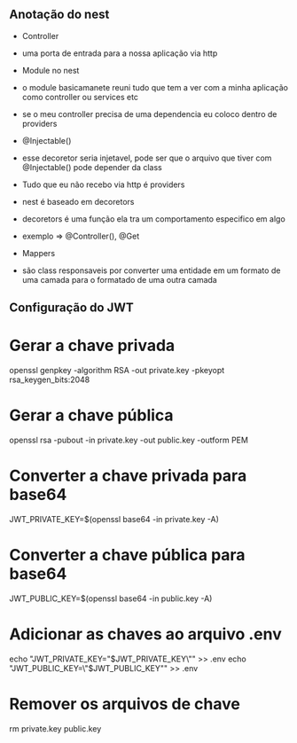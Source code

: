 ## Anotação do nest

- Controller
 - uma porta de entrada para a nossa aplicação via http

- Module no nest
 - o module basicamanete reuni tudo que tem a ver com a minha aplicação como controller ou services etc
 - se o meu controller precisa de uma dependencia eu coloco dentro de providers

- @Injectable()
 - esse decoretor seria injetavel, pode ser que o arquivo que tiver com     @Injectable() pode depender da class

- Tudo que eu não recebo via http é providers

- nest é baseado em decoretors
 - decoretors é uma função ela tra um comportamento especifico em algo
 - exemplo => @Controller(), @Get

- Mappers
 - são class responsaveis por converter uma entidade em um formato de uma camada para o formatado de uma outra camada

## Configuração do JWT

# Gerar a chave privada
openssl genpkey -algorithm RSA -out private.key -pkeyopt rsa_keygen_bits:2048

# Gerar a chave pública
openssl rsa -pubout -in private.key -out public.key -outform PEM

# Converter a chave privada para base64
JWT_PRIVATE_KEY=$(openssl base64 -in private.key -A)

# Converter a chave pública para base64
JWT_PUBLIC_KEY=$(openssl base64 -in public.key -A)

# Adicionar as chaves ao arquivo .env
echo "JWT_PRIVATE_KEY=\"$JWT_PRIVATE_KEY\"" >> .env
echo "JWT_PUBLIC_KEY=\"$JWT_PUBLIC_KEY\"" >> .env

# Remover os arquivos de chave
rm private.key public.key
